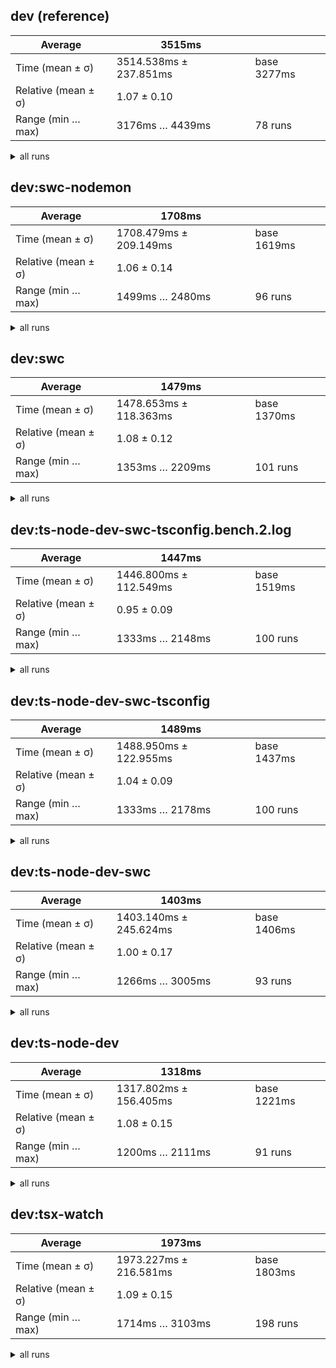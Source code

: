 ## dev (reference)

| Average             | 3515ms                 |             |
| ------------------- | ---------------------- | ----------- |
| Time (mean ± σ)     | 3514.538ms ± 237.851ms | base 3277ms |
| Relative (mean ± σ) | 1.07 ± 0.10            |             |
| Range (min … max)   | 3176ms … 4439ms        | 78 runs     |

<details><summary>all runs</summary>

```
3277,3181,3176,3330,3612,3329,3407,3454,3640,3490,3330,3328,3318,3441,3386,3655,3585,3501,3475,3504,3448,3580,3454,3359,3370,3430,3449,3301,3340,3368,3323,3662,3475,3658,4086,3602,3554,3594,3687,3543,3720,3453,3590,3586,3483,3562,3937,3433,3757,3722,3281,3570,3370,3373,3645,3421,3488,3345,3350,3335,3527,3535,3317,3362,4375,4161,3259,3385,3371,4439,3539,3633,3330,3446,3314,3418,3453,4147
```

</details>

## dev:swc-nodemon

| Average             | 1708ms                 |             |
| ------------------- | ---------------------- | ----------- |
| Time (mean ± σ)     | 1708.479ms ± 209.149ms | base 1619ms |
| Relative (mean ± σ) | 1.06 ± 0.14            |             |
| Range (min … max)   | 1499ms … 2480ms        | 96 runs     |

<details><summary>all runs</summary>

```
1619,1544,1538,1562,1578,1649,1567,1502,1635,1557,1535,1638,1548,1555,1556,1544,1609,1560,1624,1504,1545,1651,1605,1575,1592,1649,1611,1612,1790,1661,1627,1780,1809,1651,1635,1747,2480,1934,1904,1757,1645,1692,1596,1653,1584,1778,1632,1601,1586,1629,1723,2440,1557,1626,1590,1585,1547,1682,1570,1548,1562,1517,1567,1567,1517,1575,1749,1585,1499,1579,1557,1582,2290,1933,1895,2062,2345,1690,1828,1773,1808,1636,1857,1659,1905,2063,2059,2067,2372,1905,1737,1793,1855,1752,1769,1802
```

</details>

## dev:swc

| Average             | 1479ms                 |             |
| ------------------- | ---------------------- | ----------- |
| Time (mean ± σ)     | 1478.653ms ± 118.363ms | base 1370ms |
| Relative (mean ± σ) | 1.08 ± 0.12            |             |
| Range (min … max)   | 1353ms … 2209ms        | 101 runs    |

<details><summary>all runs</summary>

```
1370,1402,1530,1488,1478,1475,1586,1421,1422,1627,1477,2104,1432,1419,1455,1419,1517,1492,1438,1504,1492,2209,1473,1514,1421,1437,1476,1377,1422,1523,1353,1509,1380,1451,1366,1368,1396,1476,1476,1381,1479,1395,1449,1443,1453,1552,1661,1503,1441,1517,1451,1678,1434,1404,1597,1565,1547,1481,1497,1586,1421,1392,1408,1428,1468,1451,1465,1393,1532,1515,1598,1457,1370,1430,1455,1443,1513,1404,1437,1492,1647,1411,1444,1363,1422,1430,1516,1451,1441,1377,1411,1419,1426,1435,1441,1462,1365,1466,1572,1487,1597
```

</details>

## dev:ts-node-dev-swc-tsconfig.bench.2.log

| Average             | 1447ms                 |             |
| ------------------- | ---------------------- | ----------- |
| Time (mean ± σ)     | 1446.800ms ± 112.549ms | base 1519ms |
| Relative (mean ± σ) | 0.95 ± 0.09            |             |
| Range (min … max)   | 1333ms … 2148ms        | 100 runs    |

<details><summary>all runs</summary>

```
1519,1596,1375,1414,1490,1410,1433,1390,1391,1334,1387,1445,1450,1383,1394,1363,1365,1607,1377,1333,1379,1433,1397,1428,1380,1489,2109,1369,1407,1474,1430,1465,1434,1468,1587,1407,1391,1365,1417,1386,1453,1438,1450,1456,1420,1564,1428,1430,1403,1449,1415,1472,1495,1464,1475,1430,2148,1501,1443,1357,1400,1374,1569,1414,1389,1509,1413,1421,1448,1437,1449,1382,1461,1433,1390,1394,1415,1383,1421,1397,1565,1432,1394,1375,1415,1528,1434,1394,1507,1388,1400,1448,1536,1385,1423,1529,1431,1372,1407,1456
```

</details>

## dev:ts-node-dev-swc-tsconfig

| Average             | 1489ms                 |             |
| ------------------- | ---------------------- | ----------- |
| Time (mean ± σ)     | 1488.950ms ± 122.955ms | base 1437ms |
| Relative (mean ± σ) | 1.04 ± 0.09            |             |
| Range (min … max)   | 1333ms … 2178ms        | 100 runs    |

<details><summary>all runs</summary>

```
1437,1616,2063,1532,1454,1502,1338,2178,1339,1334,1445,1507,1373,1561,1477,1354,1343,1430,1431,1402,1522,1559,1676,1440,1398,1385,1414,1477,1377,1333,1431,1469,1433,1475,1400,1446,1451,1577,1387,1398,1386,1457,1473,1419,1361,1414,1538,1394,1451,1413,1441,1458,1514,1408,1403,1622,1408,1450,1390,1371,1438,1453,1672,1530,1486,1501,1616,1521,1684,1506,1618,1537,1586,1478,1629,1535,1451,1523,1547,1513,1503,1537,1396,1503,1505,1595,1494,1533,1476,1626,1496,1512,1512,1557,1354,1572,1487,1652,1378,1448
```

</details>

## dev:ts-node-dev-swc

| Average             | 1403ms                 |             |
| ------------------- | ---------------------- | ----------- |
| Time (mean ± σ)     | 1403.140ms ± 245.624ms | base 1406ms |
| Relative (mean ± σ) | 1.00 ± 0.17            |             |
| Range (min … max)   | 1266ms … 3005ms        | 93 runs     |

<details><summary>all runs</summary>

```
1406,1364,1301,1278,1425,1336,1357,1356,1392,1357,1360,1361,1294,2173,1332,1408,1357,1387,1357,1343,1320,1361,1333,1421,1470,1358,1533,1389,1372,1343,2140,1309,1364,2092,2075,1328,2130,1350,1301,1367,3005,1312,1305,1292,1292,1321,1266,1284,1314,1337,1336,1346,1334,1322,1381,1345,1338,1382,1326,1322,1345,1318,1319,1369,1386,1335,1362,1353,1334,1326,1362,1366,1330,1303,1327,1284,1328,1313,1296,1297,1374,1337,1363,1336,1313,1334,1330,1347,1304,1332,1283,1376,1350
```

</details>

## dev:ts-node-dev

| Average             | 1318ms                 |             |
| ------------------- | ---------------------- | ----------- |
| Time (mean ± σ)     | 1317.802ms ± 156.405ms | base 1221ms |
| Relative (mean ± σ) | 1.08 ± 0.15            |             |
| Range (min … max)   | 1200ms … 2111ms        | 91 runs     |

<details><summary>all runs</summary>

```
1221,1264,1209,1354,1244,1276,1236,1259,1242,1304,1219,1281,1318,1309,1272,1263,1314,1238,1258,1241,1228,1391,1336,1317,2080,1230,1227,1455,1243,1208,1327,1245,1285,1404,1210,1268,2111,1291,1373,1297,1250,1229,1241,1233,1239,1313,1291,1667,1262,1340,1327,1258,1256,1264,1247,1273,1417,1210,1221,1507,1411,1283,1546,1389,1281,1292,1254,1200,1236,1212,1240,1204,1267,1232,1203,1224,1275,1337,1227,1212,1234,1213,1302,1222,1255,1557,1670,1541,1686,1441,1381
```

</details>

## dev:tsx-watch

| Average             | 1973ms                 |             |
| ------------------- | ---------------------- | ----------- |
| Time (mean ± σ)     | 1973.227ms ± 216.581ms | base 1803ms |
| Relative (mean ± σ) | 1.09 ± 0.15            |             |
| Range (min … max)   | 1714ms … 3103ms        | 198 runs    |

<details><summary>all runs</summary>

```
1803,1816,1750,1811,1803,1730,1726,1805,1714,1857,2023,1929,1888,1825,1763,1775,1927,1836,1868,1890,1882,1735,1851,1748,1802,1819,2050,1910,1840,1846,1985,1798,1805,2855,1741,1823,1853,1859,1968,1820,1780,1807,1835,1825,1908,1837,1766,1810,1892,1791,1815,1795,1806,1829,1806,1842,1795,1873,1854,2527,1884,1811,1781,1801,1853,1796,1782,1819,1902,1848,3103,1939,2015,1785,1773,1845,1809,2079,1759,1856,1804,1771,1798,1844,1764,1783,1797,1995,1797,1761,1862,1804,1830,1800,1774,1777,1782,1743,1924,2160,2131,1887,2065,2086,2154,2112,2124,2141,2129,2100,2061,2117,2097,1916,1950,2059,1913,1970,1947,1861,1891,2047,1987,1888,1922,1917,1880,1934,1953,1926,2105,1904,2051,2094,2078,1910,2051,2105,2417,2212,2238,2085,2063,2086,1956,1976,1966,1915,1994,2027,1925,2042,2081,2371,2000,1965,2042,2152,1933,2060,1973,1940,1910,1926,1953,1921,1957,1934,1878,1930,1927,1951,1953,1966,2221,2290,2278,2467,2535,2068,2115,2175,2237,1969,2196,2099,2375,2515,2700,2494,2815,2311,2416,2239,2276,2090,2110,2088
```

</details>
